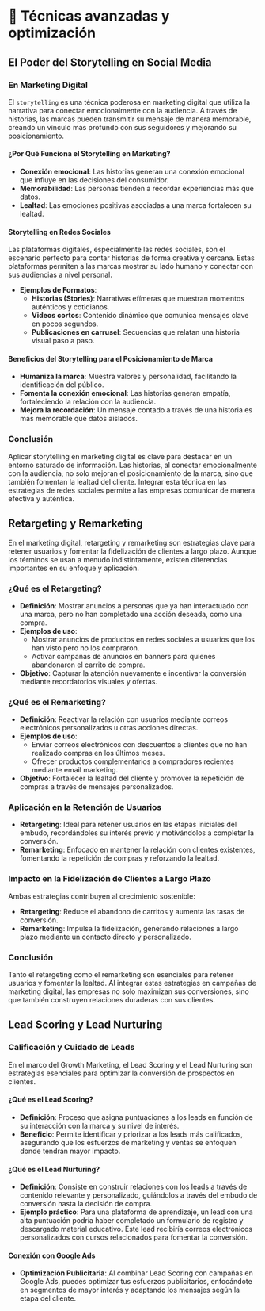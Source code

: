 # 🪸​ Técnicas avanzadas y optimización
## El Poder del Storytelling en Social Media
### En Marketing Digital
El `storytelling` es una técnica poderosa en marketing digital que utiliza la narrativa para conectar emocionalmente con la audiencia. A través de historias, las marcas pueden transmitir su mensaje de manera memorable, creando un vínculo más profundo con sus seguidores y mejorando su posicionamiento.

#### ¿Por Qué Funciona el Storytelling en Marketing?
- **Conexión emocional**: Las historias generan una conexión emocional que influye en las decisiones del consumidor.
- **Memorabilidad**: Las personas tienden a recordar experiencias más que datos.
- **Lealtad**: Las emociones positivas asociadas a una marca fortalecen su lealtad.

#### Storytelling en Redes Sociales
Las plataformas digitales, especialmente las redes sociales, son el escenario perfecto para contar historias de forma creativa y cercana. Estas plataformas permiten a las marcas mostrar su lado humano y conectar con sus audiencias a nivel personal.

- **Ejemplos de Formatos**:
    - **Historias (Stories)**: Narrativas efímeras que muestran momentos auténticos y cotidianos.
    - **Videos cortos**: Contenido dinámico que comunica mensajes clave en pocos segundos.
    - **Publicaciones en carrusel**: Secuencias que relatan una historia visual paso a paso.

#### Beneficios del Storytelling para el Posicionamiento de Marca
- **Humaniza la marca**: Muestra valores y personalidad, facilitando la identificación del público.
- **Fomenta la conexión emocional**: Las historias generan empatía, fortaleciendo la relación con la audiencia.
- **Mejora la recordación**: Un mensaje contado a través de una historia es más memorable que datos aislados.

### Conclusión
Aplicar storytelling en marketing digital es clave para destacar en un entorno saturado de información. Las historias, al conectar emocionalmente con la audiencia, no solo mejoran el posicionamiento de la marca, sino que también fomentan la lealtad del cliente. Integrar esta técnica en las estrategias de redes sociales permite a las empresas comunicar de manera efectiva y auténtica.

## Retargeting y Remarketing
En el marketing digital, retargeting y remarketing son estrategias clave para retener usuarios y fomentar la fidelización de clientes a largo plazo. Aunque los términos se usan a menudo indistintamente, existen diferencias importantes en su enfoque y aplicación.

### ¿Qué es el Retargeting?
- **Definición**: Mostrar anuncios a personas que ya han interactuado con una marca, pero no han completado una acción deseada, como una compra.
- **Ejemplos de uso**:
    - Mostrar anuncios de productos en redes sociales a usuarios que los han visto pero no los compraron.
    - Activar campañas de anuncios en banners para quienes abandonaron el carrito de compra.
- **Objetivo**: Capturar la atención nuevamente e incentivar la conversión mediante recordatorios visuales y ofertas.

### ¿Qué es el Remarketing?
- **Definición**: Reactivar la relación con usuarios mediante correos electrónicos personalizados u otras acciones directas.
- **Ejemplos de uso**:
    - Enviar correos electrónicos con descuentos a clientes que no han realizado compras en los últimos meses.
    - Ofrecer productos complementarios a compradores recientes mediante email marketing.
- **Objetivo**: Fortalecer la lealtad del cliente y promover la repetición de compras a través de mensajes personalizados.

### Aplicación en la Retención de Usuarios
- **Retargeting**: Ideal para retener usuarios en las etapas iniciales del embudo, recordándoles su interés previo y motivándolos a completar la conversión.
- **Remarketing**: Enfocado en mantener la relación con clientes existentes, fomentando la repetición de compras y reforzando la lealtad.

### Impacto en la Fidelización de Clientes a Largo Plazo
Ambas estrategias contribuyen al crecimiento sostenible:
- **Retargeting**: Reduce el abandono de carritos y aumenta las tasas de conversión.
- **Remarketing**: Impulsa la fidelización, generando relaciones a largo plazo mediante un contacto directo y personalizado.

### Conclusión
Tanto el retargeting como el remarketing son esenciales para retener usuarios y fomentar la lealtad. Al integrar estas estrategias en campañas de marketing digital, las empresas no solo maximizan sus conversiones, sino que también construyen relaciones duraderas con sus clientes.

## Lead Scoring y Lead Nurturing
### Calificación y Cuidado de Leads
En el marco del Growth Marketing, el Lead Scoring y el Lead Nurturing son estrategias esenciales para optimizar la conversión de prospectos en clientes.

#### ¿Qué es el Lead Scoring?
- **Definición**: Proceso que asigna puntuaciones a los leads en función de su interacción con la marca y su nivel de interés.
- **Beneficio**: Permite identificar y priorizar a los leads más calificados, asegurando que los esfuerzos de marketing y ventas se enfoquen donde tendrán mayor impacto.

#### ¿Qué es el Lead Nurturing?
- **Definición**: Consiste en construir relaciones con los leads a través de contenido relevante y personalizado, guiándolos a través del embudo de conversión hasta la decisión de compra.
- **Ejemplo práctico**: Para una plataforma de aprendizaje, un lead con una alta puntuación podría haber completado un formulario de registro y descargado material educativo. Este lead recibiría correos electrónicos personalizados con cursos relacionados para fomentar la conversión.

#### Conexión con Google Ads
- **Optimización Publicitaria**: Al combinar Lead Scoring con campañas en Google Ads, puedes optimizar tus esfuerzos publicitarios, enfocándote en segmentos de mayor interés y adaptando los mensajes según la etapa del cliente.